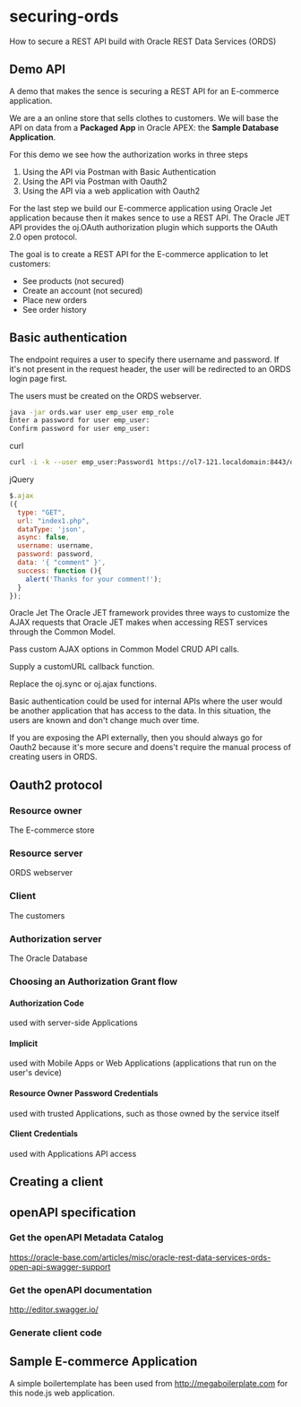 # securing-ords
How to secure a REST API build with Oracle REST Data Services (ORDS)

## Demo API
A demo that makes the sence is securing a REST API for an E-commerce application.

We are a an online store that sells clothes to customers. We will base the API on data from a **Packaged App** in Oracle APEX: the **Sample Database Application**.

For this demo we see how the authorization works in three steps
1. Using the API via Postman with Basic Authentication
2. Using the API via Postman with Oauth2
3. Using the API via a web application with Oauth2

For the last step we build our E-commerce application using Oracle Jet application because then it makes sence to use a REST API. The Oracle JET API provides the oj.OAuth authorization plugin which supports the OAuth 2.0 open protocol.

The goal is to create a REST API for the E-commerce application to let customers:
- See products (not secured)
- Create an account (not secured)
- Place new orders
- See order history

## Basic authentication
The endpoint requires a user to specify there username and password. If it's not present in the request header, the user will be redirected to an ORDS login page first.

The users must be created on the ORDS webserver.

```bash
java -jar ords.war user emp_user emp_role
Enter a password for user emp_user:
Confirm password for user emp_user:
```

curl
```bash
curl -i -k --user emp_user:Password1 https://ol7-121.localdomain:8443/ords/pdb1/testuser1/testmodule1/emp/7788
```

jQuery
```javascript
$.ajax
({
  type: "GET",
  url: "index1.php",
  dataType: 'json',
  async: false,
  username: username,
  password: password,
  data: '{ "comment" }',
  success: function (){
    alert('Thanks for your comment!'); 
  }
});
```

Oracle Jet
The Oracle JET framework provides three ways to customize the AJAX requests that Oracle JET makes when accessing REST services through the Common Model.

Pass custom AJAX options in Common Model CRUD API calls.

Supply a customURL callback function.

Replace the oj.sync or oj.ajax functions.

Basic authentication could be used for internal APIs where the user would be another application that has access to the data. 
In this situation, the users are known and don't change much over time. 

If you are exposing the API externally, then you should always go for Oauth2 because it's more secure and doens't require the manual process of creating users in ORDS.

## Oauth2 protocol

### Resource owner
The E-commerce store

### Resource server
ORDS webserver

### Client
The customers

### Authorization server
The Oracle Database

### Choosing an Authorization Grant flow
#### Authorization Code 
used with server-side Applications
#### Implicit
used with Mobile Apps or Web Applications (applications that run on the user's device)
#### Resource Owner Password Credentials
used with trusted Applications, such as those owned by the service itself
#### Client Credentials
used with Applications API access

## Creating a client

## openAPI specification

### Get the openAPI Metadata Catalog
https://oracle-base.com/articles/misc/oracle-rest-data-services-ords-open-api-swagger-support

### Get the openAPI documentation
http://editor.swagger.io/

### Generate client code

## Sample E-commerce Application
A simple boilertemplate has been used from http://megaboilerplate.com for this node.js web application.

